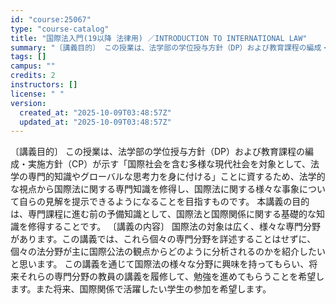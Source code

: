 ```yaml
---
id: "course:25067"
type: "course-catalog"
title: "国際法入門(19以降 法律用) ／INTRODUCTION TO INTERNATIONAL LAW"
summary: "〔講義目的〕 この授業は、法学部の学位授与方針（DP）および教育課程の編成・実施方針（CP）が示す「国際社会を含む多様な現代社会を対象として、法学の専門的知識やグローバルな思考力を身に付ける」ことに資するため、法学的な視点から国際法に関する…"
tags: []
campus: ""
credits: 2
instructors: []
license: " "
version:
  created_at: "2025-10-09T03:48:57Z"
  updated_at: "2025-10-09T03:48:57Z"
---
```


〔講義目的〕 この授業は、法学部の学位授与方針（DP）および教育課程の編成・実施方針（CP）が示す「国際社会を含む多様な現代社会を対象として、法学の専門的知識やグローバルな思考力を身に付ける」ことに資するため、法学的な視点から国際法に関する専門知識を修得し、国際法に関する様々な事象について自らの見解を提示できるようになることを目指すものです。 本講義の目的は、専門課程に進む前の予備知識として、国際法と国際関係に関する基礎的な知識を修得することです。 〔講義の内容〕 国際法の対象は広く、様々な専門分野があります。この講義では、これら個々の専門分野を詳述することはせずに、個々の法分野が主に国際公法の観点からどのように分析されるのかを紹介したいと思います。 この講義を通じて国際法の様々な分野に興味を持ってもらい、将来それらの専門分野の教員の講義を履修して、勉強を進めてもらうことを希望します。また将来、国際関係で活躍したい学生の参加を希望します。
